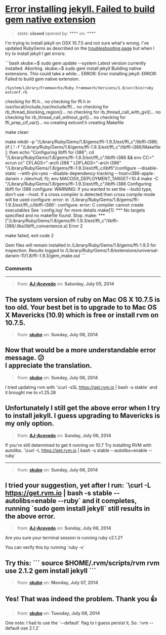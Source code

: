 # [Error installing jekyll. Failed to build gem native extension](https://github.com/jekyll/jekyll-help/issues/90)

> state: **closed** opened by: **** on: ****

I&#x27;m trying to install jekyll on OSX 10.7.5 and not sure what&#x27;s wrong. I&#x27;ve updated RubyGems as described on the [troubleshooting page](http://jekyllrb.com/docs/troubleshooting/) but when I try to install jekyll I get errors:

&#x60;&#x60;&#x60;bash
skube:~$ sudo gem update --system
Latest version currently installed. Aborting.
skube:~$ sudo gem install jekyll
Building native extensions.  This could take a while...
ERROR:  Error installing jekyll:
	ERROR: Failed to build gem native extension.

    /System/Library/Frameworks/Ruby.framework/Versions/1.8/usr/bin/ruby extconf.rb
checking for ffi.h... no
checking for ffi.h in /usr/local/include,/usr/include/ffi... no
checking for rb_thread_blocking_region()... no
checking for rb_thread_call_with_gvl()... no
checking for rb_thread_call_without_gvl()... no
checking for ffi_prep_cif_var()... no
creating extconf.h
creating Makefile

make  clean

make
mkdir -p &quot;/Library/Ruby/Gems/1.8/gems/ffi-1.9.3/ext/ffi_c&quot;/libffi-i386; (if [ ! -f &quot;/Library/Ruby/Gems/1.8/gems/ffi-1.9.3/ext/ffi_c&quot;/libffi-i386/Makefile ]; then echo &quot;Configuring libffi for i386&quot;; cd &quot;/Library/Ruby/Gems/1.8/gems/ffi-1.9.3/ext/ffi_c&quot;/libffi-i386 &amp;&amp; env CC=&quot; xcrun cc&quot; CFLAGS=&quot;-arch i386 &quot; LDFLAGS=&quot;-arch i386&quot; &quot;/Library/Ruby/Gems/1.8/gems/ffi-1.9.3/ext/ffi_c/libffi&quot;/configure --disable-static --with-pic=yes --disable-dependency-tracking --host=i386-apple-darwin &gt; /dev/null; fi); env MACOSX_DEPLOYMENT_TARGET=10.4 make -C &quot;/Library/Ruby/Gems/1.8/gems/ffi-1.9.3/ext/ffi_c&quot;/libffi-i386
Configuring libffi for i386
configure: WARNING: if you wanted to set the --build type, don&#x27;t use --host.
    If a cross compiler is detected then cross compile mode will be used
configure: error: in &#x60;/Library/Ruby/Gems/1.8/gems/ffi-1.9.3/ext/ffi_c/libffi-i386&#x27;:
configure: error: C compiler cannot create executables
See &#x60;config.log&#x27; for more details
make[1]: *** No targets specified and no makefile found.  Stop.
make: *** [&quot;/Library/Ruby/Gems/1.8/gems/ffi-1.9.3/ext/ffi_c&quot;/libffi-i386/.libs/libffi_convenience.a] Error 2

make failed, exit code 2

Gem files will remain installed in /Library/Ruby/Gems/1.8/gems/ffi-1.9.3 for inspection.
Results logged to /Library/Ruby/Gems/1.8/extensions/universal-darwin-11/1.8/ffi-1.9.3/gem_make.out
&#x60;&#x60;&#x60;

### Comments

---
> from: [**AJ-Acevedo**](https://github.com/jekyll/jekyll-help/issues/90#issuecomment-48097525) on: **Saturday, July 05, 2014**

The system version of ruby on Mac OS X 10.7.5 is too old. Your best bet is to upgrade to to Mac OS X Mavericks (10.9) which is free or install rvm on 10.7.5. 
---
> from: [**skube**](https://github.com/jekyll/jekyll-help/issues/90#issuecomment-48109621) on: **Sunday, July 06, 2014**

Now that would be a more understandable error message. :confused:  
I appreciate the translation.
---
> from: [**skube**](https://github.com/jekyll/jekyll-help/issues/90#issuecomment-48110484) on: **Sunday, July 06, 2014**

I tried updating rvm with &#x60;\curl -sSL https://get.rvm.io | bash -s stable&#x60; and it brought me to v1.25.28

Unfortunately I still get the above error when I try to install jekyll. I guess upgrading to Mavericks is my only option.
---
> from: [**AJ-Acevedo**](https://github.com/jekyll/jekyll-help/issues/90#issuecomment-48111878) on: **Sunday, July 06, 2014**

If you&#x27;re still determined to get it running on 10.7
Try installing RVM with autolibs.
&#x60;\curl -L https://get.rvm.io | bash -s stable --autolibs=enable --ruby&#x60;

---
> from: [**skube**](https://github.com/jekyll/jekyll-help/issues/90#issuecomment-48113901) on: **Sunday, July 06, 2014**

I tried your suggestion, yet after I run:
&#x60;\curl -L https://get.rvm.io | bash -s stable --autolibs=enable --ruby&#x60; and it completes, running &#x60;sudo gem install jekyll&#x60; still results in the above error.
---
> from: [**AJ-Acevedo**](https://github.com/jekyll/jekyll-help/issues/90#issuecomment-48116984) on: **Sunday, July 06, 2014**

Are you sure your terminal session is running ruby v2.1.2?

You can verify this by running &#x60;ruby -v&#x60;

Try this:
&#x60;&#x60;&#x60;
source $HOME/.rvm/scripts/rvm
rvm use 2.1.2
gem install jekyll
&#x60;&#x60;&#x60;
---
> from: [**skube**](https://github.com/jekyll/jekyll-help/issues/90#issuecomment-48164604) on: **Monday, July 07, 2014**

Yes! That was indeed the problem. Thank you :+1: 
---
> from: [**skube**](https://github.com/jekyll/jekyll-help/issues/90#issuecomment-48366758) on: **Tuesday, July 08, 2014**

One note: I had to use the &#x60;--default&#x60; flag to I guess persist it, So:  &#x60;rvm --default use 2.1.2&#x60;
